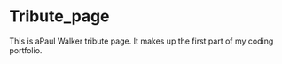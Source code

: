 # Tribute_page
This is aPaul Walker tribute page.
It makes up the first part of my coding portfolio.

